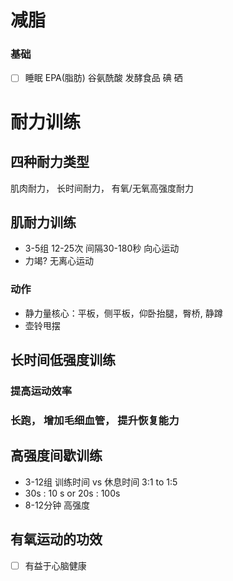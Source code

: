 # 减脂

### 基础
- [ ] 睡眠 EPA(脂肪) 谷氨酰酸 发酵食品 碘 硒

# 耐力训练

## 四种耐力类型
肌肉耐力， 长时间耐力， 有氧/无氧高强度耐力

## 肌耐力训练
- 3-5组 12-25次 间隔30-180秒 向心运动
- 力竭? 无离心运动

### 动作
- 静力量核心：平板，侧平板，仰卧抬腿，臀桥, 静蹲
- 壶铃甩摆

## 长时间低强度训练
### 提高运动效率
### 长跑， 增加毛细血管， 提升恢复能力

## 高强度间歇训练
- 3-12组 训练时间 vs 休息时间 3:1 to 1:5
- 30s : 10 s or 20s : 100s
- 8-12分钟 高强度

## 有氧运动的功效
- [ ] 有益于心脑健康